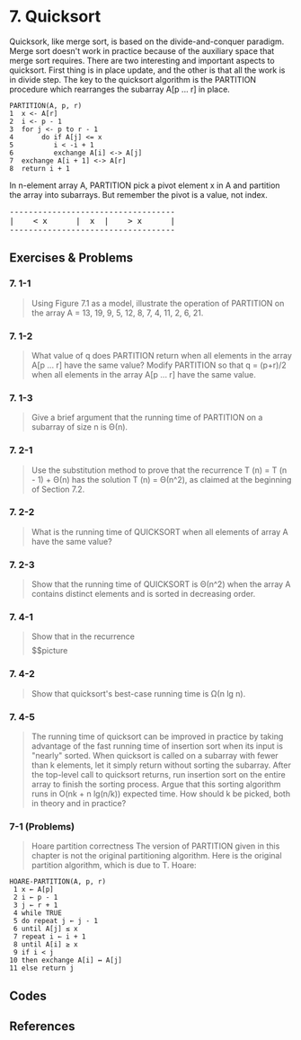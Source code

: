 
# 7. Quicksort

  Quicksork, like merge sort, is based on the divide-and-conquer paradigm. Merge sort doesn't work in practice because of the auxiliary space that merge sort requires. There are two interesting and important aspects to quicksort. First thing is in place update, and the other is that all the work is in divide step. The key to the quicksort algorithm is the PARTITION procedure which rearranges the subarray A[p ... r] in place.  
  ```
  PARTITION(A, p, r)
  1  x <- A[r]
  2  i <- p - 1
  3  for j <- p to r - 1 
  4       do if A[j] <= x
  5          i < -i + 1
  6          exchange A[i] <-> A[j]
  7  exchange A[i + 1] <-> A[r]
  8  return i + 1
  ```
In n-element array A, PARTITION pick a pivot element x in A and partition the array into subarrays. But remember the pivot is a value, not index.  
<pre>
-----------------------------------
|    < x      |  x  |    > x      |
-----------------------------------
</pre>


## Exercises & Problems

### 7. 1-1 
> Using Figure 7.1 as a model, illustrate the operation of PARTITION on the array A = 13, 19, 9, 5, 12, 8, 7, 4, 11, 2, 6, 21.

### 7. 1-2 
> What value of q does PARTITION return when all elements in the array A[p ... r] have the same value? Modify PARTITION so that q = (p+r)/2 when all elements in the array A[p ... r] have the same value. 

### 7. 1-3 
> Give a brief argument that the running time of PARTITION on a subarray of size n is Θ(n). 

### 7. 2-1 
> Use the substitution method to prove that the recurrence T (n) = T (n - 1) + Θ(n) has the solution T (n) = Θ(n^2), as claimed at the beginning of Section 7.2.

### 7. 2-2 
> What is the running time of QUICKSORT when all elements of array A have the same value? 

### 7. 2-3 
> Show that the running time of QUICKSORT is Θ(n^2) when the array A contains distinct elements and is sorted in decreasing order.

### 7. 4-1 
> Show that in the recurrence $$$$$$$$$$picture

### 7. 4-2 
> Show that quicksort's best-case running time is Ω(n lg n).

### 7. 4-5 
> The running time of quicksort can be improved in practice by taking advantage of the fast running time of insertion sort when its input is "nearly" sorted. When quicksort is called on a subarray with fewer than k elements, let it simply return without sorting the subarray. After the top-level call to quicksort returns, run insertion sort on the entire array to finish the sorting process. Argue that this sorting algorithm runs in O(nk + n lg(n/k)) expected time. How should k be picked, both in theory and in practice?

### 7-1 (Problems)
> Hoare partition correctness 
> The version of PARTITION given in this chapter is not the original partitioning algorithm. Here is the original partition algorithm, which is due to T. Hoare:
  ```
  HOARE-PARTITION(A, p, r) 
   1 x ← A[p] 
   2 i ← p - 1 
   3 j ← r + 1 
   4 while TRUE 
   5 do repeat j ← j - 1 
   6 until A[j] ≤ x
   7 repeat i ← i + 1 
   8 until A[i] ≥ x
   9 if i < j
  10 then exchange A[i] ↔ A[j] 
  11 else return j
  ```



## Codes

## References
